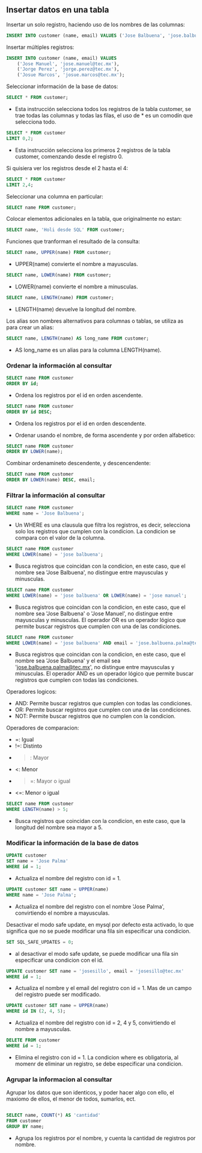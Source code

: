 ## Insertar datos en una tabla

Insertar un solo registro, haciendo uso de los nombres de las columnas:

```sql
INSERT INTO customer (name, email) VALUES ('Jose Balbuena', 'jose.balbuena.palma@tec.mx');
```

Insertar múltiples registros:

```sql
INSERT INTO customer (name, email) VALUES 
	('Jose Manuel', 'jose.manuel@tec.mx'),
    ('Jorge Perez', 'jorge.perez@tec.mx'),
    ('Josue Marcos', 'josue.marcos@tec.mx');
```

Seleccionar información de la base de datos:

```sql
SELECT * FROM customer;
```
- Esta instrucción selecciona todos los registros de la tabla customer, se trae todas las columnas y todas las filas, el uso de * es un comodín que selecciona todo.

```sql
SELECT * FROM customer
LIMIT 0,2;
```
- Esta instrucción selecciona los primeros 2 registros de la tabla customer, comenzando desde el registro 0.

Si quisiera ver los registros desde el 2 hasta el 4:

```sql
SELECT * FROM customer
LIMIT 2,4;
```

Seleccionar una columna en particular:

```sql
SELECT name FROM customer;
```
Colocar elementos adicionales en la tabla, que originalmente no estan:

```sql
SELECT name, 'Holi desde SQL' FROM customer;
```

Funciones que tranforman el resultado de la consulta:

```sql
SELECT name, UPPER(name) FROM customer;
```
- UPPER(name) convierte el nombre a mayusculas.

```sql
SELECT name, LOWER(name) FROM customer;
```
- LOWER(name) convierte el nombre a minusculas.

```sql
SELECT name, LENGTH(name) FROM customer;
```
- LENGTH(name) devuelve la longitud del nombre.

Los alias son nombres alternativos para columnas o tablas, se utiliza as para crear un alias:

```sql
SELECT name, LENGTH(name) AS long_name FROM customer;
```
- AS long_name es un alias para la columna LENGTH(name).

### Ordenar la información al consultar

```sql
SELECT name FROM customer
ORDER BY id;
```
- Ordena los registros por el id en orden ascendente.

```sql
SELECT name FROM customer
ORDER BY id DESC;
```
- Ordena los registros por el id en orden descendente.

- Ordenar usando el nombre, de forma ascendente y por orden alfabetico:

```sql
SELECT name FROM customer
ORDER BY LOWER(name);
```

Combinar ordenamineto descendente, y descencendente:

```sql
SELECT name FROM customer
ORDER BY LOWER(name) DESC, email;
```

### Filtrar la información al consultar

```sql
SELECT name FROM customer
WHERE name = 'Jose Balbuena';
```

- Un WHERE es una clausula que filtra los registros, es decir, selecciona solo los registros que cumplen con la condicion. La condicion se compara con el valor de la columna. 

```sql
SELECT name FROM customer
WHERE LOWER(name) = 'jose balbuena';
```

- Busca registros que coincidan con la condicion, en este caso, que el nombre sea 'Jose Balbuena', no distingue entre mayusculas y minusculas.


```sql
SELECT name FROM customer
WHERE LOWER(name) = 'jose balbuena' OR LOWER(name) = 'jose manuel';
```

- Busca registros que coincidan con la condicion, en este caso, que el nombre sea 'Jose Balbuena' o 'Jose Manuel', no distingue entre mayusculas y minusculas. El operador OR es un operador lógico que permite buscar registros que cumplen con una de las condiciones.

```sql
SELECT name FROM customer
WHERE LOWER(name) = 'jose balbuena' AND email = 'jose.balbuena.palma@tec.mx';
```

- Busca registros que coincidan con la condicion, en este caso, que el nombre sea 'Jose Balbuena' y el email sea 'jose.balbuena.palma@tec.mx', no distingue entre mayusculas y minusculas. El operador AND es un operador lógico que permite buscar registros que cumplen con todas las condiciones.

Operadores logicos:

- AND: Permite buscar registros que cumplen con todas las condiciones.
- OR: Permite buscar registros que cumplen con una de las condiciones.
- NOT: Permite buscar registros que no cumplen con la condicion.

Operadores de comparacion:

- =: Igual
- !=: Distinto
- >: Mayor
- <: Menor
- >=: Mayor o igual
- <=: Menor o igual

```sql
SELECT name FROM customer
WHERE LENGTH(name) > 5;
```
- Busca registros que coincidan con la condicion, en este caso, que la longitud del nombre sea mayor a 5.

### Modificar la información de la base de datos

```sql
UPDATE customer
SET name = 'Jose Palma'
WHERE id = 1;
```
- Actualiza el nombre del registro con id = 1.

```sql
UPDATE customer SET name = UPPER(name)
WHERE name = 'Jose Palma';
```
- Actualiza el nombre del registro con el nombre 'Jose Palma', convirtiendo el nombre a mayusculas.

Desactivar el modo safe update, en mysql por defecto esta activado, lo que significa que no se puede modificar una fila sin especificar una condicion.

```sql
SET SQL_SAFE_UPDATES = 0;
```
- al desactivar el modo safe update, se puede modificar una fila sin especificar una condicion con el id.

```sql
UPDATE customer SET name = 'josesillo', email = 'josesillo@tec.mx'
WHERE id = 1;
```
- Actualiza el nombre y el email del registro con id = 1. Mas de un campo del registro puede ser modificado.

```sql
UPDATE customer SET name = UPPER(name)
WHERE id IN (2, 4, 5);
```
- Actualiza el nombre del registro con id = 2, 4 y 5, convirtiendo el nombre a mayusculas.

```sql
DELETE FROM customer
WHERE id = 1;
```
- Elimina el registro con id = 1. La condicion where es obligatoria, al momenr de eliminar un registro, se debe especificar una condicion.

### Agrupar la informacion al consultar

Agrupar los datos que son identicos, y poder hacer algo con ello, el maxiomo de ellos, el menor de todos, sumarlos, ect.

```sql

SELECT name, COUNT(*) AS 'cantidad' 
FROM customer
GROUP BY name;
```
- Agrupa los registros por el nombre, y cuenta la cantidad de registros por nombre.

